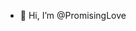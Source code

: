 - 👋 Hi, I’m @PromisingLove

<!---
PromisingLove/PromisingLove is a ✨ special ✨ repository because its `README.md` (this file) appears on your GitHub profile.
You can click the Preview link to take a look at your changes.
--->
